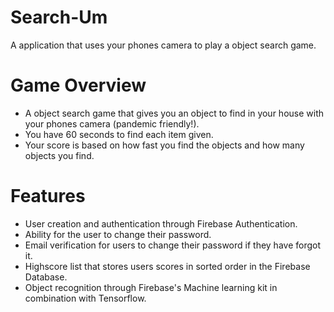 # Search-Um
A application that uses your phones camera to play a object search game.

# Game Overview
* A object search game that gives you an object to find in your house with your phones camera (pandemic friendly!).
* You have 60 seconds to find each item given.
* Your score is based on how fast you find the objects and how many objects you find.

# Features
* User creation and authentication through Firebase Authentication.
* Ability for the user to change their password.
* Email verification for users to change their password if they have forgot it.
* Highscore list that stores users scores in sorted order in the Firebase Database.
* Object recognition through Firebase's Machine learning kit in combination with Tensorflow.
